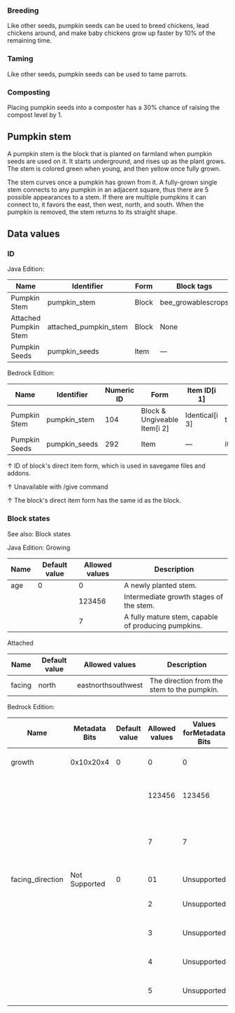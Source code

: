 ### Breeding
Like other seeds, pumpkin seeds can be used to breed chickens, lead chickens around, and make baby chickens grow up faster by 10% of the remaining time.

### Taming
Like other seeds, pumpkin seeds can be used to tame parrots.

### Composting
Placing pumpkin seeds into a composter has a 30% chance of raising the compost level by 1.

## Pumpkin stem
A pumpkin stem is the block that is planted on farmland when pumpkin seeds are used on it. It starts underground, and rises up as the plant grows. The stem is colored green when young, and then yellow once fully grown.

The stem curves once a pumpkin has grown from it. A fully-grown single stem connects to any pumpkin in an adjacent square, thus there are 5 possible appearances to a stem. If there are multiple pumpkins it can connect to, it favors the east, then west, north, and south. When the pumpkin is removed, the stem returns to its straight shape.

## Data values
### ID
Java Edition:

| Name                  | Identifier            | Form  | Block tags         | Translation key                       |
|-----------------------|-----------------------|-------|--------------------|---------------------------------------|
| Pumpkin Stem          | pumpkin_stem          | Block | bee_growablescrops | block.minecraft.pumpkin_stem          |
| Attached Pumpkin Stem | attached_pumpkin_stem | Block | None               | block.minecraft.attached_pumpkin_stem |
| Pumpkin Seeds         | pumpkin_seeds         | Item  | —                  | item.minecraft.pumpkin_seeds          |

Bedrock Edition:

| Name          | Identifier    | Numeric ID | Form                         | Item ID[i 1]   | Translation key         |
|---------------|---------------|------------|------------------------------|----------------|-------------------------|
| Pumpkin Stem  | pumpkin_stem  | 104        | Block & Ungiveable Item[i 2] | Identical[i 3] | tile.pumpkin_stem.name  |
| Pumpkin Seeds | pumpkin_seeds | 292        | Item                         | —              | item.pumpkin_seeds.name |


↑ ID of block's direct item form, which is used in savegame files and addons.

↑ Unavailable with /give command

↑ The block's direct item form has the same id as the block.


### Block states
See also: Block states

Java Edition:
Growing

| Name | Default value | Allowed values | Description                                         |
|------|---------------|----------------|-----------------------------------------------------|
| age  | 0             | 0              | A newly planted stem.                               |
|      |               | 123456         | Intermediate growth stages of the stem.             |
|      |               | 7              | A fully mature stem, capable of producing pumpkins. |

Attached

| Name   | Default value | Allowed values     | Description                                 |
|--------|---------------|--------------------|---------------------------------------------|
| facing | north         | eastnorthsouthwest | The direction from the stem to the pumpkin. |

Bedrock Edition:

| Name             | Metadata Bits | Default value | Allowed values | Values forMetadata Bits | Description                                         |
|------------------|---------------|---------------|----------------|-------------------------|-----------------------------------------------------|
| growth           | 0x10x20x4     | 0             | 0              | 0                       | A newly planted stem.                               |
|                  |               |               | 123456         | 123456                  | Intermediate growth stages of the stem.             |
|                  |               |               | 7              | 7                       | A fully mature stem, capable of producing pumpkins. |
| facing_direction | Not Supported | 0             | 01             | Unsupported             | Unused                                              |
|                  |               |               | 2              | Unsupported             | Stem pointing north.                                |
|                  |               |               | 3              | Unsupported             | Stem pointing south.                                |
|                  |               |               | 4              | Unsupported             | Stem pointing west.                                 |
|                  |               |               | 5              | Unsupported             | Stem pointing east.                                 |




